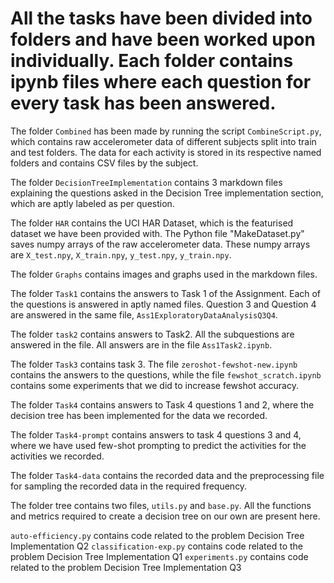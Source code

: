 # All the tasks have been divided into folders and have been worked upon individually. Each folder contains ipynb files where each question for every task has been answered.

The folder `Combined` has been made by running the script `CombineScript.py`, which contains raw accelerometer data of different subjects split into train and test folders. The data for each activity is stored in its respective named folders and contains CSV files by the subject.

The folder `DecisionTreeImplementation` contains 3 markdown files explaining the questions asked in the Decision Tree implementation section, which are aptly labeled as per question.

The folder `HAR` contains the UCI HAR Dataset, which is the featurised dataset we have been provided with. The Python file "MakeDataset.py" saves numpy arrays of the raw accelerometer data. These numpy arrays are `X_test.npy`, `X_train.npy`, `y_test.npy`, `y_train.npy`.

The folder `Graphs` contains images and graphs used in the markdown files.

The folder `Task1` contains the answers to Task 1 of the Assignment. Each of the questions is answered in aptly named files. Question 3 and Question 4 are answered in the same file, `Ass1ExploratoryDataAnalysisQ3Q4`.

The folder `task2` contains answers to Task2. All the subquestions are answered in the file. All answers are in the file `Ass1Task2.ipynb`.

The folder `Task3` contains task 3. The file `zeroshot-fewshot-new.ipynb` contains the answers to the questions, while the file `fewshot_scratch.ipynb` contains some experiments that we did to increase fewshot accuracy.

The folder `Task4` contains answers to Task 4 questions 1 and 2, where the decision tree has been implemented for the data we recorded.

The folder `Task4-prompt` contains answers to task 4 questions 3 and 4, where we have used few-shot prompting to predict the activities for the activities we recorded.

The folder `Task4-data` contains the recorded data and the preprocessing file for sampling the recorded data in the required frequency.  

The folder tree contains two files, `utils.py` and `base.py`. All the functions and metrics required to create a decision tree on our own are present here.

`auto-efficiency.py` contains code related to the problem Decision Tree Implementation Q2
`classification-exp.py` contains code related to the problem Decision Tree Implementation Q1
`experiments.py` contains code related to the problem Decision Tree Implementation Q3
